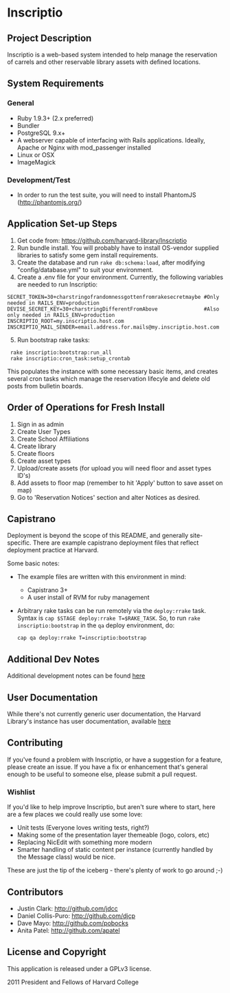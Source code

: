 # Inscriptio

## Project Description

Inscriptio is a web-based system intended to help manage the reservation of carrels and other reservable library assets with defined locations.

## System Requirements

### General
* Ruby 1.9.3+ (2.x preferred)
* Bundler
* PostgreSQL 9.x+
* A webserver capable of interfacing with Rails applications. Ideally, Apache or Nginx with mod_passenger installed
* Linux or OSX
* ImageMagick

### Development/Test
* In order to run the test suite, you will need to install PhantomJS (http://phantomjs.org/)

## Application Set-up Steps

1. Get code from: https://github.com/harvard-library/Inscriptio
2. Run bundle install. You will probably have to install OS-vendor supplied libraries to satisfy some gem install requirements.
3. Create the database and run `rake db:schema:load`, after modifying "config/database.yml" to suit your environment.
4. Create a .env file for your environment. Currently, the following variables are needed to run Inscriptio:

  ```
  SECRET_TOKEN=30+charstringofrandomnessgottenfromrakesecretmaybe #Only needed in RAILS_ENV=production
  DEVISE_SECRET_KEY=30+charstringDifferentFromAbove               #Also only needed in RAILS_ENV=production
  INSCRIPTIO_ROOT=my.inscriptio.host.com
  INSCRIPTIO_MAIL_SENDER=email.address.for.mails@my.inscriptio.host.com
  ```
5. Run bootstrap rake tasks:

  ```Shell
   rake inscriptio:bootstrap:run_all
   rake inscriptio:cron_task:setup_crontab
  ```
This populates the instance with some necessary basic items, and creates several cron tasks which manage the reservation lifecyle and delete old posts from bulletin boards.

## Order of Operations for Fresh Install

1. Sign in as admin
2. Create User Types
3. Create School Affiliations
4. Create library
5. Create floors
6. Create asset types
7. Upload/create assets (for upload you will need floor and asset types ID's)
8. Add assets to floor map (remember to hit 'Apply' button to save asset on map)
9. Go to 'Reservation Notices' section and alter Notices as desired.

## Capistrano

Deployment is beyond the scope of this README, and generally site-specific.  There are example capistrano deployment files that reflect deployment practice at Harvard.

Some basic notes:
* The example files are written with this environment in mind:
  * Capistrano 3+
  * A user install of RVM for ruby management
* Arbitrary rake tasks can be run remotely via the `deploy:rrake` task. Syntax is `cap $STAGE deploy:rrake T=$RAKE_TASK`.  So, to run `rake inscriptio:bootstrap` in the `qa` deploy environment, do:

  ```Shell
  cap qa deploy:rrake T=inscriptio:bootstrap
  ```

## Additional Dev Notes

Additional development notes can be found [here](DEV_NOTES.md)

## User Documentation

While there's not currently generic user documentation, the Harvard Library's instance has user documentation, available [here](https://wiki.harvard.edu/confluence/display/LibraryStaffDoc/Inscriptio)

## Contributing

If you've found a problem with Inscriptio, or have a suggestion for a feature, please create an issue.  If you have a fix or enhancement that's general enough to be useful to someone else, please submit a pull request.

### Wishlist

If you'd like to help improve Inscriptio, but aren't sure where to start, here are a few places we could really use some love:

* Unit tests (Everyone loves writing tests, right?)
* Making some of the presentation layer themeable (logo, colors, etc)
* Replacing NicEdit with something more modern
* Smarter handling of static content per instance (currently handled by the Message class) would be nice.

These are just the tip of the iceberg - there's plenty of work to go around ;-)

## Contributors

* Justin Clark: http://github.com/jdcc
* Daniel Collis-Puro: http://github.com/djcp
* Dave Mayo: http://github.com/pobocks
* Anita Patel: http://github.com/apatel

## License and Copyright

This application is released under a GPLv3 license.

2011 President and Fellows of Harvard College
